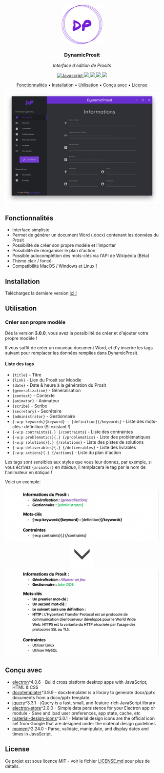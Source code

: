 <p align="center"><img src="build/icon.png" height="128" alt="DynamicProsit"></p>
<h3 align="center">DynamicProsit</h3>
<p align="center"><i>Interface d'édition de Prosits</i><p>

<p align="center">
  <a href="https://forthebadge.com">
    <img src="https://forthebadge.com/images/badges/made-with-javascript.svg" alt="Javascript">
  </a>
  <a href="https://forthebadge.com">
      <img src="https://forthebadge.com/images/badges/powered-by-water.svg">
  </a>
  <a href="https://github.com/Leafgard/DynamicProsit/issues">
      <img src="https://img.shields.io/github/issues/Leafgard/DynamicProsit.svg?style=for-the-badge">
  </a>
  <a href="https://github.com/Leafgard/DynamicProsit/stargazers">
      <img src="https://img.shields.io/github/stars/Leafgard/DynamicProsit.svg?style=for-the-badge">
  </a>
  <a href="https://paypal.me/Leafgard">
    <img src="https://img.shields.io/badge/$-donate-ff69b4.svg?maxAge=2592000&amp;style=for-the-badge">
  </a>
</p>

<p align="center">
  <a href="#fonctionnalites">Fonctionnalités</a> •
  <a href="#installation">Installation</a> •
  <a href="#utilisation">Utilisation</a> •
  <a href="#concu-avec">Conçu avec</a> •
  <a href="#license">License</a>
</p>

<p align="center"><img src="assets/img/example.png" alt="DynamicProsit"></p>

## Fonctionnalités

* Interface simpliste
* Permet de générer un document Word (.docx) contenant les données du Prosit
* Possibilité de créer son propre modèle et l'importer
* Possibilité de réorganiser le plan d'action
* Possible autocomplétion des mots-clés via l'API de Wikipédia (Bêta)
* Thème clair / foncé
* Compatibilité MacOS / Windows et Linux !

## Installation

Téléchargez la dernière version [ici !](https://github.com/Leafgard/DynamicProsit/releases)

## Utilisation

### Créer son propre modèle

Dès la version **3.0.0**, vous avez la possibilité de créer et d'ajouter votre propre modèle !

Il vous suffit de créer un nouveau document Word, et d'y inscrire les tags suivant pour remplacer les données remplies dans DynamicProsit.

#### Liste des tags

- `{title}` - Titre
- `{link}` - Lien du Prosit sur Moodle
- `{date}` - Date & heure à la génération du Prosit
- `{generalization}` - Généralisation
- `{context}` - Contexte
- `{animator}` - Animateur
- `{scribe}` - Scribe
- `{secretary}` - Secrétaire
- `{administrator}` - Gestionnaire
- `{-w:p keywords}{keyword} : {definition}{/keywords}` - Liste des mots-clés : définition (Si existant !)
- `{-w:p contraints}{.} {/contraints}` - Liste des contraintes
- `{-w:p problematics}{.} {/problematics}` - Liste des problématiques
- `{-w:p solutions}{.} {/solutions}` - Liste des pistes de solutions
- `{-w:p deliverables}{.} {/deliverables}` - Liste des livrables
- `{-w:p actions}{.} {/actions}` - Liste du plan d'action

Les tags sont sensibles aux styles que vous leur donnez, par exemple, si vous écrivez `{animator}` en *italique*, il remplacera le tag par le nom de l'animateur en *italique* !

Voici un exemple:

<p align="center">
  <img src="assets/img/example2.png" alt="DynamicProsit" width="800">
  <br>
  <img src="assets/img/down_arrow.png" alt="down_arrow" height="80">
  <br>
  <img src="assets/img/example3.png" alt="DynamicProsit" width="800">
</p>

## Conçu avec

* [electron](https://www.electronjs.org)^4.0.6 - Build cross platform desktop apps with JavaScript, HTML & CSS
* [docxtemplater](https://www.npmjs.com/package/docxtemplater)^3.9.9 - docxtemplater is a library to generate docx/pptx documents from a docx/pptx template.
* [jquery](https://www.npmjs.com/package/jquery)^3.3.1 - jQuery is a fast, small, and feature-rich JavaScript library
* [electron-store](https://www.npmjs.com/package/electron-store)^2.0.0 - Simple data persistence for your Electron app or module - Save and load user preferences, app state, cache, etc
* [material-design-icons](https://www.npmjs.com/package/material-design-icons)^3.0.1 - Material design icons are the official icon set from Google that are designed under the material design guidelines
* [moment](https://momentjs.com/)^2.24.0 - Parse, validate, manipulate, and display dates and times in JavaScript.

## License

Ce projet est sous licence MIT - voir le fichier [LICENSE.md](LICENSE.md) pour plus de détails.
